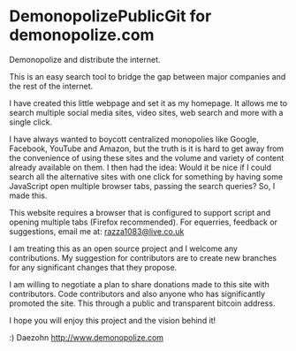 # DemonopolizePublicGit for demonopolize.com
Demonopolize and distribute the internet.

This is an easy search tool to bridge the gap between major companies and the rest of the internet.

I have created this little webpage and set it as my homepage. It allows me to search multiple social media sites, video sites,
web search and more with a single click.

I have always wanted to boycott centralized monopolies like Google, Facebook, YouTube and Amazon, but the truth is it is hard
to get away from the convenience of using these sites and the volume and variety of content already available on them. I then
had the idea: Would it be nice if I could search all the alternative sites with one click for something by having some
JavaScript open multiple browser tabs, passing the search queries? So, I made this.

This website requires a browser that is configured to support script and opening multiple tabs (Firefox recommended).
For equerries, feedback or suggestions, email me at: razza1083@live.co.uk

I am treating this as an open source project and I welcome any contributions.
My suggestion for contributors are to create new branches for any significant changes that they propose.

I am willing to negotiate a plan to share donations made to this site with contributors. Code contributors and also anyone who has significantly promoted the site. This through a public and transparent bitcoin address.

I hope you will enjoy this project and the vision behind it!

:)
Daezohn
http://www.demonopolize.com
